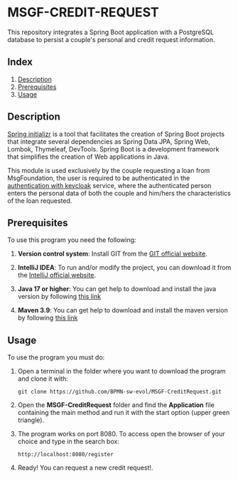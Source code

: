 #  MSGF-CREDIT-REQUEST

This repository integrates a Spring Boot application with a PostgreSQL database to persist a couple's personal and credit request information.


## Index

1. [Description](#description)
2. [Prerequisites](#prerequisites)
3. [Usage](#usage)


## Description

[Spring initializr](https://start.spring.io/) is a tool that facilitates the creation of Spring Boot projects that integrate several dependencies as Spring Data JPA, Spring Web, Lombok, Thymeleaf, DevTools. Spring Boot is a development framework that simplifies the creation of Web applications in Java. 

This module is used exclusively by the couple requesting a loan from MsgFoundation, the user is required to be authenticated in the [authentication with keycloak](https://github.com/BPMN-sw-evol/MSGF-IdentityService) service, where the authenticated person enters the personal data of both the couple and him/hers the characteristics of the loan requested.


## Prerequisites

To use this program you need the following:

1. **Version control system**: Install GIT from the [GIT official website](https://git-scm.com/downloads).


2. **IntelliJ IDEA**: To run and/or modify the project, you can download it from the [IntelliJ official website](https://www.jetbrains.com/es-es/idea/download/?section=windows).

3. **Java 17 or higher**: You can get help to download and install the java version by following [this link](https://www.youtube.com/watch?v=oAin-q1oTDw&pp=ygUXY29tbyBjb25maWd1cmFyIGphdmEgMTc%3D)

4. **Maven 3.9**: You can get help to download and install the maven version by following [this link](https://www.youtube.com/watch?v=1QfiyR_PWxU&pp=ygUSaW5zdGFsYXIgbWF2ZW4gMy45)    

## Usage

To use the program you must do:

1. Open a terminal in the folder where you want to download the program and clone it with:

   ```
   git clone https://github.com/BPMN-sw-evol/MSGF-CreditRequest.git
   ```

2. Open the **MSGF-CreditRequest** folder and find the **Application** file containing the main method and run it with the start option (upper green triangle).

3. The program works on port 8080. To access open the browser of your choice and type in the search box: 
   ```
   http://localhost:8080/register
   ```
5. Ready! You can request a new credit request!.